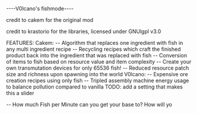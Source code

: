 ----V0lcano's fishmode----

credit to cakem for the original mod

credit to krastorio for the libraries, licensed under GNUlgpl v3.0


FEATURES:
Cakem:
-- Algorithm that replaces one ingredient with fish in any multi ingredient recipe
-- Recycling recipes which craft the finished product back into the ingredient that was replaced with fish
-- Conversion of items to fish based on resource value and item complexity
-- Create your own transmutation devices for only 65536 fish!
-- Reduced resource patch size and richness upon spawning into the world
V0lcano:
-- Expensive ore creation recipes using only fish
-- Tripled assembly machine energy usage to balance pollution compared to vanilla TODO: add a setting that makes this a slider


-- How much Fish per Minute can you get your base to? How will yo
